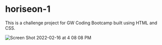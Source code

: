 # horiseon-1

This is a challenge project for GW Coding Bootcamp built using HTML and CSS.

![Screen Shot 2022-02-16 at 4 08 08 PM](https://user-images.githubusercontent.com/81320112/154357508-c811c140-a95c-4ee7-9289-05bca79bb803.png)

